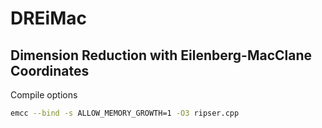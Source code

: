 # DREiMac
## Dimension Reduction with Eilenberg-MacClane Coordinates


Compile options

~~~~~ bash
emcc --bind -s ALLOW_MEMORY_GROWTH=1 -O3 ripser.cpp
~~~~~